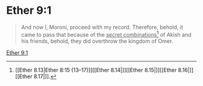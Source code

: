 # Ether 9:1

> And now I, Moroni, proceed with my record. Therefore, behold, it came to pass that because of the <u>secret combinations</u>[^a] of Akish and his friends, behold, they did overthrow the kingdom of Omer.

[Ether 9:1](https://www.churchofjesuschrist.org/study/scriptures/bofm/ether/9?lang=eng&id=p1#p1)


[^a]: [[Ether 8.13|Ether 8:15 (13–17)]][[Ether 8.14|]][[Ether 8.15|]][[Ether 8.16|]][[Ether 8.17|]].  
